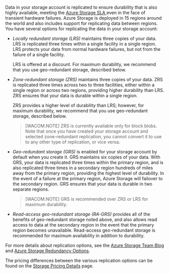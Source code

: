 Data in your storage account is replicated to ensure durability that is also highly available, meeting the [Azure Storage SLA ](/en-us/support/legal/sla/) even in the face of transient hardware failures. Azure Storage is deployed in 15 regions around the world and also includes support for replicating data between regions. You have several options for replicating the data in your storage account:

- *Locally redundant storage (LRS)* maintains three copies of your data. LRS is replicated three times within a single facility in a single region. LRS protects your data from normal hardware failures, but not from the failure of a single facility.

	LRS is offered at a discount. For maximum durability, we recommend that you use geo-redundant storage, described below.

- *Zone-redundant storage (ZRS)* maintains three copies of your data. ZRS is replicated three times across two to three facilities, either within a single region or across two regions, providing higher durability than LRS. ZRS ensures that your data is durable within a single region.
 
	ZRS provides a higher level of durability than LRS; however, for maximum durability, we recommend that you use geo-redundant storage, described below.

	> [WACOM.NOTE] ZRS is currently available only for block blobs. Note that once you have created your storage account and selected zone-redundant replication, you cannot convert it to use to any other type of replication, or vice versa.

- *Geo-redundant storage (GRS)* is enabled for your storage account by default when you create it. GRS maintains six copies of your data. With GRS, your data is replicated three times within the primary region, and is also replicated three times in a secondary region hundreds of miles away from the primary region, providing the highest level of durability. In the event of a failure at the primary region, Azure Storage will failover to the secondary region. GRS ensures that your data is durable in two separate regions. 

	> [WACOM.NOTE] GRS is recommended over ZRS or LRS for maximum durability.

- *Read-access geo-redundant storage (RA-GRS)* provides all of the benefits of geo-redundant storage noted above, and also allows read access to data at the secondary region in the event that the primary region becomes unavailable. Read-access geo-redundant storage is recommended for maximum availability in addition to durability.  

For more details about replication options, see the [Azure Storage Team Blog](http://blogs.msdn.com/b/windowsazurestorage/) and [Azure Storage Redundancy Options](http://msdn.microsoft.com/en-us/library/azure/dn727290.aspx).
	
The pricing differences between the various replication options can be found on the [Storage Pricing Details](/en-us/pricing/details/storage/) page.
